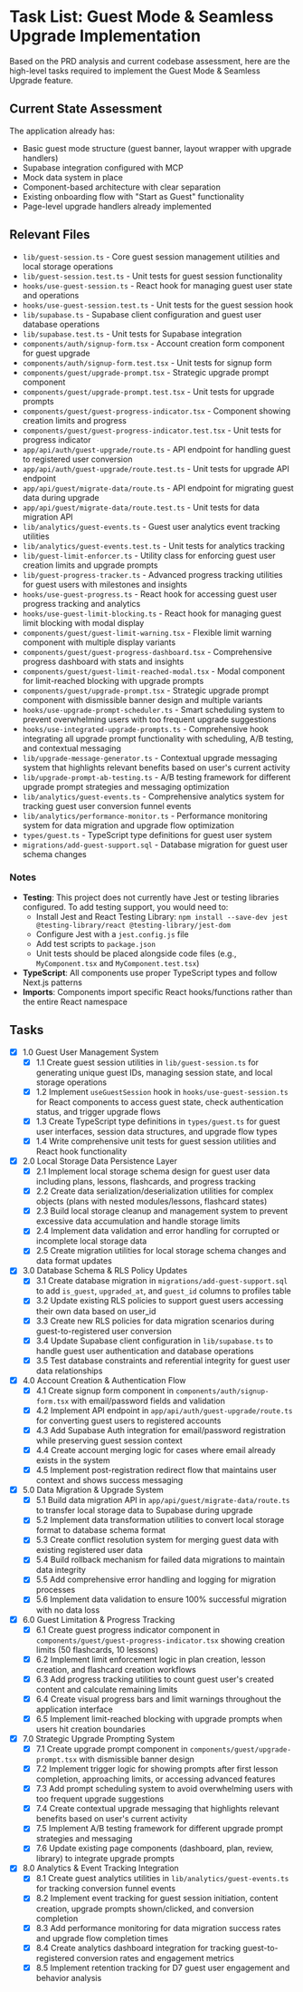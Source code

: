 # Task List: Guest Mode & Seamless Upgrade Implementation

Based on the PRD analysis and current codebase assessment, here are the high-level tasks required to implement the Guest Mode & Seamless Upgrade feature.

## Current State Assessment

The application already has:
- Basic guest mode structure (guest banner, layout wrapper with upgrade handlers)
- Supabase integration configured with MCP
- Mock data system in place
- Component-based architecture with clear separation
- Existing onboarding flow with "Start as Guest" functionality
- Page-level upgrade handlers already implemented

## Relevant Files

- `lib/guest-session.ts` - Core guest session management utilities and local storage operations
- `lib/guest-session.test.ts` - Unit tests for guest session functionality
- `hooks/use-guest-session.ts` - React hook for managing guest user state and operations
- `hooks/use-guest-session.test.ts` - Unit tests for the guest session hook
- `lib/supabase.ts` - Supabase client configuration and guest user database operations
- `lib/supabase.test.ts` - Unit tests for Supabase integration
- `components/auth/signup-form.tsx` - Account creation form component for guest upgrade
- `components/auth/signup-form.test.tsx` - Unit tests for signup form
- `components/guest/upgrade-prompt.tsx` - Strategic upgrade prompt component
- `components/guest/upgrade-prompt.test.tsx` - Unit tests for upgrade prompts
- `components/guest/guest-progress-indicator.tsx` - Component showing creation limits and progress
- `components/guest/guest-progress-indicator.test.tsx` - Unit tests for progress indicator
- `app/api/auth/guest-upgrade/route.ts` - API endpoint for handling guest to registered user conversion
- `app/api/auth/guest-upgrade/route.test.ts` - Unit tests for upgrade API endpoint
- `app/api/guest/migrate-data/route.ts` - API endpoint for migrating guest data during upgrade
- `app/api/guest/migrate-data/route.test.ts` - Unit tests for data migration API
- `lib/analytics/guest-events.ts` - Guest user analytics event tracking utilities
- `lib/analytics/guest-events.test.ts` - Unit tests for analytics tracking
- `lib/guest-limit-enforcer.ts` - Utility class for enforcing guest user creation limits and upgrade prompts
- `lib/guest-progress-tracker.ts` - Advanced progress tracking utilities for guest users with milestones and insights
- `hooks/use-guest-progress.ts` - React hook for accessing guest user progress tracking and analytics
- `hooks/use-guest-limit-blocking.ts` - React hook for managing guest limit blocking with modal display
- `components/guest/guest-limit-warning.tsx` - Flexible limit warning component with multiple display variants
- `components/guest/guest-progress-dashboard.tsx` - Comprehensive progress dashboard with stats and insights
- `components/guest/guest-limit-reached-modal.tsx` - Modal component for limit-reached blocking with upgrade prompts
- `components/guest/upgrade-prompt.tsx` - Strategic upgrade prompt component with dismissible banner design and multiple variants
- `hooks/use-upgrade-prompt-scheduler.ts` - Smart scheduling system to prevent overwhelming users with too frequent upgrade suggestions
- `hooks/use-integrated-upgrade-prompts.ts` - Comprehensive hook integrating all upgrade prompt functionality with scheduling, A/B testing, and contextual messaging
- `lib/upgrade-message-generator.ts` - Contextual upgrade messaging system that highlights relevant benefits based on user's current activity
- `lib/upgrade-prompt-ab-testing.ts` - A/B testing framework for different upgrade prompt strategies and messaging optimization
- `lib/analytics/guest-events.ts` - Comprehensive analytics system for tracking guest user conversion funnel events
- `lib/analytics/performance-monitor.ts` - Performance monitoring system for data migration and upgrade flow optimization
- `types/guest.ts` - TypeScript type definitions for guest user system
- `migrations/add-guest-support.sql` - Database migration for guest user schema changes

### Notes

- **Testing**: This project does not currently have Jest or testing libraries configured. To add testing support, you would need to:
  - Install Jest and React Testing Library: `npm install --save-dev jest @testing-library/react @testing-library/jest-dom`
  - Configure Jest with a `jest.config.js` file
  - Add test scripts to `package.json`
  - Unit tests should be placed alongside code files (e.g., `MyComponent.tsx` and `MyComponent.test.tsx`)
- **TypeScript**: All components use proper TypeScript types and follow Next.js patterns
- **Imports**: Components import specific React hooks/functions rather than the entire React namespace

## Tasks

- [x] 1.0 Guest User Management System
  - [x] 1.1 Create guest session utilities in `lib/guest-session.ts` for generating unique guest IDs, managing session state, and local storage operations
  - [x] 1.2 Implement `useGuestSession` hook in `hooks/use-guest-session.ts` for React components to access guest state, check authentication status, and trigger upgrade flows
  - [x] 1.3 Create TypeScript type definitions in `types/guest.ts` for guest user interfaces, session data structures, and upgrade flow types
  - [x] 1.4 Write comprehensive unit tests for guest session utilities and React hook functionality

- [x] 2.0 Local Storage Data Persistence Layer
  - [x] 2.1 Implement local storage schema design for guest user data including plans, lessons, flashcards, and progress tracking
  - [x] 2.2 Create data serialization/deserialization utilities for complex objects (plans with nested modules/lessons, flashcard states)
  - [x] 2.3 Build local storage cleanup and management system to prevent excessive data accumulation and handle storage limits
  - [x] 2.4 Implement data validation and error handling for corrupted or incomplete local storage data
  - [x] 2.5 Create migration utilities for local storage schema changes and data format updates

- [x] 3.0 Database Schema & RLS Policy Updates
  - [x] 3.1 Create database migration in `migrations/add-guest-support.sql` to add `is_guest`, `upgraded_at`, and `guest_id` columns to profiles table
  - [x] 3.2 Update existing RLS policies to support guest users accessing their own data based on user_id
  - [x] 3.3 Create new RLS policies for data migration scenarios during guest-to-registered user conversion
  - [x] 3.4 Update Supabase client configuration in `lib/supabase.ts` to handle guest user authentication and database operations
  - [x] 3.5 Test database constraints and referential integrity for guest user data relationships

- [x] 4.0 Account Creation & Authentication Flow
  - [x] 4.1 Create signup form component in `components/auth/signup-form.tsx` with email/password fields and validation
  - [x] 4.2 Implement API endpoint in `app/api/auth/guest-upgrade/route.ts` for converting guest users to registered accounts
  - [x] 4.3 Add Supabase Auth integration for email/password registration while preserving guest session context
  - [x] 4.4 Create account merging logic for cases where email already exists in the system
  - [x] 4.5 Implement post-registration redirect flow that maintains user context and shows success messaging

- [x] 5.0 Data Migration & Upgrade System
  - [x] 5.1 Build data migration API in `app/api/guest/migrate-data/route.ts` to transfer local storage data to Supabase during upgrade
  - [x] 5.2 Implement data transformation utilities to convert local storage format to database schema format
  - [x] 5.3 Create conflict resolution system for merging guest data with existing registered user data
  - [x] 5.4 Build rollback mechanism for failed data migrations to maintain data integrity
  - [x] 5.5 Add comprehensive error handling and logging for migration processes
  - [x] 5.6 Implement data validation to ensure 100% successful migration with no data loss

- [x] 6.0 Guest Limitation & Progress Tracking
  - [x] 6.1 Create guest progress indicator component in `components/guest/guest-progress-indicator.tsx` showing creation limits (50 flashcards, 10 lessons)
  - [x] 6.2 Implement limit enforcement logic in plan creation, lesson creation, and flashcard creation workflows
  - [x] 6.3 Add progress tracking utilities to count guest user's created content and calculate remaining limits
  - [x] 6.4 Create visual progress bars and limit warnings throughout the application interface
  - [x] 6.5 Implement limit-reached blocking with upgrade prompts when users hit creation boundaries

- [x] 7.0 Strategic Upgrade Prompting System
  - [x] 7.1 Create upgrade prompt component in `components/guest/upgrade-prompt.tsx` with dismissible banner design
  - [x] 7.2 Implement trigger logic for showing prompts after first lesson completion, approaching limits, or accessing advanced features
  - [x] 7.3 Add prompt scheduling system to avoid overwhelming users with too frequent upgrade suggestions
  - [x] 7.4 Create contextual upgrade messaging that highlights relevant benefits based on user's current activity
  - [x] 7.5 Implement A/B testing framework for different upgrade prompt strategies and messaging
  - [x] 7.6 Update existing page components (dashboard, plan, review, library) to integrate upgrade prompts

- [x] 8.0 Analytics & Event Tracking Integration
  - [x] 8.1 Create guest analytics utilities in `lib/analytics/guest-events.ts` for tracking conversion funnel events
  - [x] 8.2 Implement event tracking for guest session initiation, content creation, upgrade prompts shown/clicked, and conversion completion
  - [x] 8.3 Add performance monitoring for data migration success rates and upgrade flow completion times
  - [x] 8.4 Create analytics dashboard integration for tracking guest-to-registered conversion rates and engagement metrics
  - [x] 8.5 Implement retention tracking for D7 guest user engagement and behavior analysis
